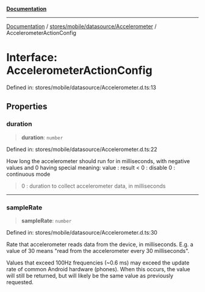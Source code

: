 [**Documentation**](../../../../../index.md)

***

[Documentation](../../../../../index.md) / [stores/mobile/datasource/Accelerometer](../index.md) / AccelerometerActionConfig

# Interface: AccelerometerActionConfig

Defined in: stores/mobile/datasource/Accelerometer.d.ts:13

## Properties

### duration

> **duration**: `number`

Defined in: stores/mobile/datasource/Accelerometer.d.ts:22

How long the accelerometer should run for in milliseconds, with negative values and 0 having special meaning:
value : result
< 0 : disable
  0 : continuous mode
> 0 : duration to collect accelerometer data, in milliseconds

***

### sampleRate

> **sampleRate**: `number`

Defined in: stores/mobile/datasource/Accelerometer.d.ts:30

Rate that accelerometer reads data from the device, in milliseconds.  E.g. a value of 30 means "read from the
accelerometer every 30 milliseconds".

Values that exceed 100Hz frequencies (~0.6 ms) may exceed the update rate of common Android hardware (phones).
When this occurs, the value will still be returned, but will likely be the same value as previously requested.
